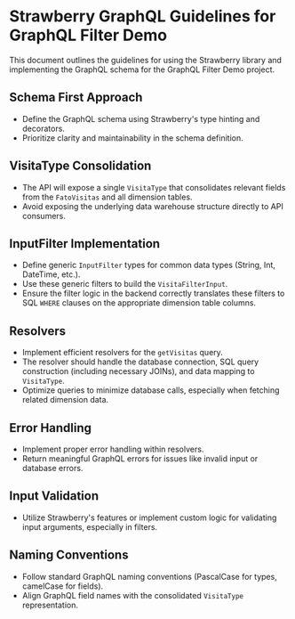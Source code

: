 # Strawberry GraphQL Guidelines for GraphQL Filter Demo

This document outlines the guidelines for using the Strawberry library and implementing the GraphQL schema for the GraphQL Filter Demo project.

## Schema First Approach

*   Define the GraphQL schema using Strawberry's type hinting and decorators.
*   Prioritize clarity and maintainability in the schema definition.

## VisitaType Consolidation

*   The API will expose a single `VisitaType` that consolidates relevant fields from the `FatoVisitas` and all dimension tables.
*   Avoid exposing the underlying data warehouse structure directly to API consumers.

## InputFilter Implementation

*   Define generic `InputFilter` types for common data types (String, Int, DateTime, etc.).
*   Use these generic filters to build the `VisitaFilterInput`.
*   Ensure the filter logic in the backend correctly translates these filters to SQL `WHERE` clauses on the appropriate dimension table columns.

## Resolvers

*   Implement efficient resolvers for the `getVisitas` query.
*   The resolver should handle the database connection, SQL query construction (including necessary JOINs), and data mapping to `VisitaType`.
*   Optimize queries to minimize database calls, especially when fetching related dimension data.

## Error Handling

*   Implement proper error handling within resolvers.
*   Return meaningful GraphQL errors for issues like invalid input or database errors.

## Input Validation

*   Utilize Strawberry's features or implement custom logic for validating input arguments, especially in filters.

## Naming Conventions

*   Follow standard GraphQL naming conventions (PascalCase for types, camelCase for fields).
*   Align GraphQL field names with the consolidated `VisitaType` representation.
